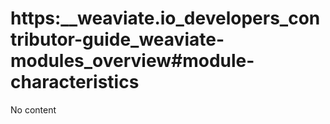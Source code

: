 # https:\_\_weaviate.io_developers_contributor-guide_weaviate-modules_overview#module-characteristics

No content
